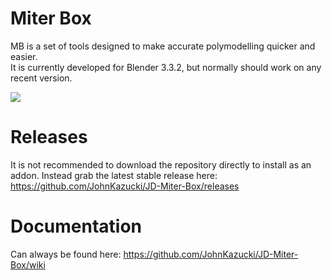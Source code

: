 # Miter Box

MB is a set of tools designed to make accurate polymodelling quicker and easier. <br />
It is currently developed for Blender 3.3.2, but normally should work on any recent version. <br />

![](https://github.com/JohnKazucki/JD-Miter-Box/blob/main/git_resources/MiterBox%20-%20Align%20Edge%20-%20Slide.gif) <br />

# Releases

It is not recommended to download the repository directly to install as an addon. Instead grab the latest stable release here: <br />
https://github.com/JohnKazucki/JD-Miter-Box/releases

# Documentation

Can always be found here:
https://github.com/JohnKazucki/JD-Miter-Box/wiki
